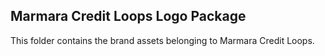 ## Marmara Credit Loops Logo Package

This folder contains the brand assets belonging to Marmara Credit Loops.
